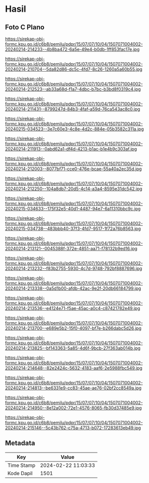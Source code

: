 # Hasil

## Foto C Plano

https://sirekap-obj-formc.kpu.go.id/c6b8/pemilu/pdpr/15/07/07/10/04/1507071004002-20240214-214233--4b8ba472-6a5e-49e4-b0db-1ff853fac17e.jpg

https://sirekap-obj-formc.kpu.go.id/c6b8/pemilu/pdpr/15/07/07/10/04/1507071004002-20240214-210704--5da82d86-dc5c-4fd7-8c26-1260a5a60b55.jpg

https://sirekap-obj-formc.kpu.go.id/c6b8/pemilu/pdpr/15/07/07/10/04/1507071004002-20240214-212523--ab33a68d-f1a7-4dbc-b7bc-b3bd8f0319c4.jpg

https://sirekap-obj-formc.kpu.go.id/c6b8/pemilu/pdpr/15/07/07/10/04/1507071004002-20240214-211431--8799247d-84b3-4faf-a59d-76ca543ac8c0.jpg

https://sirekap-obj-formc.kpu.go.id/c6b8/pemilu/pdpr/15/07/07/10/04/1507071004002-20240215-034523--3e7c60e3-4c8e-4d2c-884e-05b3582c311a.jpg

https://sirekap-obj-formc.kpu.go.id/c6b8/pemilu/pdpr/15/07/07/10/04/1507071004002-20240214-211913--0abd62a1-df4d-4213-b1ac-b1e4b9c303af.jpg

https://sirekap-obj-formc.kpu.go.id/c6b8/pemilu/pdpr/15/07/07/10/04/1507071004002-20240214-212003--8077bf71-cce0-476e-bcae-55a40a2ec35d.jpg

https://sirekap-obj-formc.kpu.go.id/c6b8/pemilu/pdpr/15/07/07/10/04/1507071004002-20240214-212250--104a8db7-20d5-4c14-a3a4-8595e31dc542.jpg

https://sirekap-obj-formc.kpu.go.id/c6b8/pemilu/pdpr/15/07/07/10/04/1507071004002-20240215-034633--175f32e5-40d1-4487-94e7-6a11310bbc9c.jpg

https://sirekap-obj-formc.kpu.go.id/c6b8/pemilu/pdpr/15/07/07/10/04/1507071004002-20240215-034738--483bbb40-37f3-4fd7-9517-1f72a76b8563.jpg

https://sirekap-obj-formc.kpu.go.id/c6b8/pemilu/pdpr/15/07/07/10/04/1507071004002-20240214-213121--0045388f-372e-4851-aa71-f78132b9ed16.jpg

https://sirekap-obj-formc.kpu.go.id/c6b8/pemilu/pdpr/15/07/07/10/04/1507071004002-20240214-213232--f83b2755-5930-4c7d-9748-792bf8887696.jpg

https://sirekap-obj-formc.kpu.go.id/c6b8/pemilu/pdpr/15/07/07/10/04/1507071004002-20240214-213338--0a5d1b00-afdb-42ac-9e2f-20db66184799.jpg

https://sirekap-obj-formc.kpu.go.id/c6b8/pemilu/pdpr/15/07/07/10/04/1507071004002-20240214-213536--e4124e71-f5ae-45ac-a0c4-c87421782e49.jpg

https://sirekap-obj-formc.kpu.go.id/c6b8/pemilu/pdpr/15/07/07/10/04/1507071004002-20240214-213700--e689e5b2-15f0-4097-bf7e-b266dabc5d26.jpg

https://sirekap-obj-formc.kpu.go.id/c6b8/pemilu/pdpr/15/07/07/10/04/1507071004002-20240214-213825--bf143363-5a85-4d6f-9bcb-27f363ab014b.jpg

https://sirekap-obj-formc.kpu.go.id/c6b8/pemilu/pdpr/15/07/07/10/04/1507071004002-20240214-214648--82e2424c-5632-4183-aaf6-2e5988fbc549.jpg

https://sirekap-obj-formc.kpu.go.id/c6b8/pemilu/pdpr/15/07/07/10/04/1507071004002-20240214-214813--be6331e9-cc83-45ae-ae76-02bf2cc8549a.jpg

https://sirekap-obj-formc.kpu.go.id/c6b8/pemilu/pdpr/15/07/07/10/04/1507071004002-20240214-214950--8e12a002-72e1-4576-8065-fb30d37485e9.jpg

https://sirekap-obj-formc.kpu.go.id/c6b8/pemilu/pdpr/15/07/07/10/04/1507071004002-20240214-215146--5c43b762-c75a-4713-b072-17283613eb49.jpg


## Metadata

| Key        | Value               |
| ---------- | ------------------- |
| Time Stamp | 2024-02-22 11:03:33 |
| Kode Dapil | 1501                |



